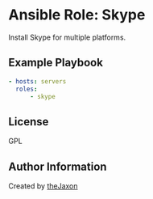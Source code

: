 Ansible Role: Skype
=========

Install Skype for multiple platforms.

Example Playbook
----------------
```yml
- hosts: servers
  roles:
      - skype
```

License
-------

GPL

Author Information
------------------

Created by [theJaxon](https://github.com/theJaxon)
